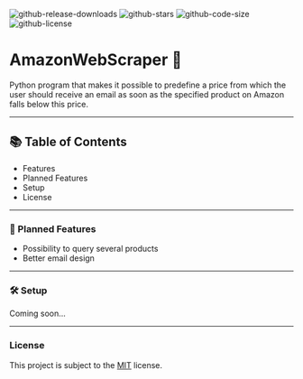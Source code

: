 ![github-release-downloads](https://img.shields.io/github/downloads/jonasflg/AmazonWebScraper/total)
![github-stars](https://img.shields.io/github/stars/jonasflg/AmazonWebScraper)
![github-code-size](https://img.shields.io/github/languages/code-size/jonasflg/AmazonWebScraper)
![github-license](https://img.shields.io/github/license/jonasflg/AmazonWebScraper)

# AmazonWebScraper 💸
Python program that makes it possible to predefine a price from which the user should receive an email as soon as the specified product on Amazon falls below this price.

---

## 📚 Table of Contents
- Features
- Planned Features
- Setup
- License

---

### 🌙 Planned Features
- Possibility to query several products
- Better email design

---

### 🛠️ Setup
Coming soon...

---

### License
This project is subject to the [MIT](https://github.com/jonasfluegge/AmazonWebScraper/blob/master/LICENSE) license.

